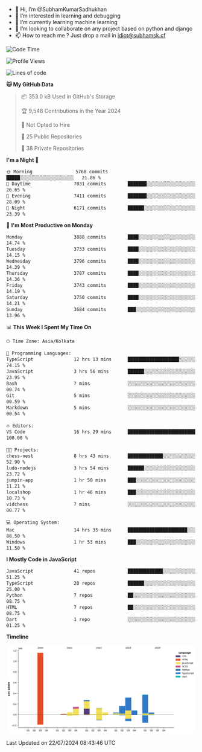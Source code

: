 - 👋 Hi, I’m @SubhamKumarSadhukhan
- 👀 I’m interested in learning and debugging
- 🌱 I’m currently learning machine learning
- 💞️ I’m looking to collaborate on any project based on python and django
- 📫 How to reach me ?
      Just drop a mail in idiot@subhamsk.cf

<!---
SubhamKumarSadhukhan/SubhamKumarSadhukhan is a ✨ special ✨ repository because its `README.md` (this file) appears on your GitHub profile.
You can click the Preview link to take a look at your changes.
--->


<!--START_SECTION:waka-->
![Code Time](http://img.shields.io/badge/Code%20Time-2%2C326%20hrs%2010%20mins-blue)

![Profile Views](http://img.shields.io/badge/Profile%20Views-1-blue)

![Lines of code](https://img.shields.io/badge/From%20Hello%20World%20I%27ve%20Written-2.8%20million%20lines%20of%20code-blue)

**🐱 My GitHub Data** 

> 📦 353.0 kB Used in GitHub's Storage 
 > 
> 🏆 9,548 Contributions in the Year 2024
 > 
> 🚫 Not Opted to Hire
 > 
> 📜 25 Public Repositories 
 > 
> 🔑 38 Private Repositories 
 > 
**I'm a Night 🦉** 

```text
🌞 Morning                5768 commits        █████░░░░░░░░░░░░░░░░░░░░   21.86 % 
🌆 Daytime                7031 commits        ███████░░░░░░░░░░░░░░░░░░   26.65 % 
🌃 Evening                7411 commits        ███████░░░░░░░░░░░░░░░░░░   28.09 % 
🌙 Night                  6171 commits        ██████░░░░░░░░░░░░░░░░░░░   23.39 % 
```
📅 **I'm Most Productive on Monday** 

```text
Monday                   3888 commits        ████░░░░░░░░░░░░░░░░░░░░░   14.74 % 
Tuesday                  3733 commits        ████░░░░░░░░░░░░░░░░░░░░░   14.15 % 
Wednesday                3796 commits        ████░░░░░░░░░░░░░░░░░░░░░   14.39 % 
Thursday                 3787 commits        ████░░░░░░░░░░░░░░░░░░░░░   14.36 % 
Friday                   3743 commits        ████░░░░░░░░░░░░░░░░░░░░░   14.19 % 
Saturday                 3750 commits        ████░░░░░░░░░░░░░░░░░░░░░   14.21 % 
Sunday                   3684 commits        ███░░░░░░░░░░░░░░░░░░░░░░   13.96 % 
```


📊 **This Week I Spent My Time On** 

```text
🕑︎ Time Zone: Asia/Kolkata

💬 Programming Languages: 
TypeScript               12 hrs 13 mins      ███████████████████░░░░░░   74.15 % 
JavaScript               3 hrs 56 mins       ██████░░░░░░░░░░░░░░░░░░░   23.95 % 
Bash                     7 mins              ░░░░░░░░░░░░░░░░░░░░░░░░░   00.74 % 
Git                      5 mins              ░░░░░░░░░░░░░░░░░░░░░░░░░   00.59 % 
Markdown                 5 mins              ░░░░░░░░░░░░░░░░░░░░░░░░░   00.54 % 

🔥 Editors: 
VS Code                  16 hrs 29 mins      █████████████████████████   100.00 % 

🐱‍💻 Projects: 
chess-nest               8 hrs 43 mins       █████████████░░░░░░░░░░░░   52.90 % 
ludo-nodejs              3 hrs 54 mins       ██████░░░░░░░░░░░░░░░░░░░   23.72 % 
jumpin-app               1 hr 50 mins        ███░░░░░░░░░░░░░░░░░░░░░░   11.21 % 
localshop                1 hr 46 mins        ███░░░░░░░░░░░░░░░░░░░░░░   10.73 % 
vidchess                 7 mins              ░░░░░░░░░░░░░░░░░░░░░░░░░   00.77 % 

💻 Operating System: 
Mac                      14 hrs 35 mins      ██████████████████████░░░   88.50 % 
Windows                  1 hr 53 mins        ███░░░░░░░░░░░░░░░░░░░░░░   11.50 % 
```

**I Mostly Code in JavaScript** 

```text
JavaScript               41 repos            █████████████░░░░░░░░░░░░   51.25 % 
TypeScript               20 repos            ██████░░░░░░░░░░░░░░░░░░░   25.00 % 
Python                   7 repos             ██░░░░░░░░░░░░░░░░░░░░░░░   08.75 % 
HTML                     7 repos             ██░░░░░░░░░░░░░░░░░░░░░░░   08.75 % 
Dart                     1 repo              ░░░░░░░░░░░░░░░░░░░░░░░░░   01.25 % 
```



**Timeline**

![Lines of Code chart](https://raw.githubusercontent.com/SubhamKumarSadhukhan/SubhamKumarSadhukhan/main/assets/bar_graph.png)


 Last Updated on 22/07/2024 08:43:46 UTC
<!--END_SECTION:waka-->

